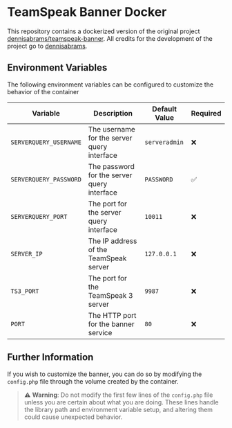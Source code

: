 # TeamSpeak Banner Docker

This repository contains a dockerized version of the original project [dennisabrams/teamspeak-banner](https://github.com/dennisabrams/teamspeak-banner). All credits for the development of the project go to [dennisabrams](https://github.com/dennisabrams).

## Environment Variables

The following environment variables can be configured to customize the behavior of the container

| Variable               | Description                                 | Default Value | Required |
| ---------------------- | ------------------------------------------- | ------------- | -------- |
| `SERVERQUERY_USERNAME` | The username for the server query interface | `serveradmin` | ❌       |
| `SERVERQUERY_PASSWORD` | The password for the server query interface | `PASSWORD`    | ✅       |
| `SERVERQUERY_PORT`     | The port for the server query interface     | `10011`       | ❌       |
| `SERVER_IP`            | The IP address of the TeamSpeak server      | `127.0.0.1`   | ❌       |
| `TS3_PORT`             | The port for the TeamSpeak 3 server         | `9987`        | ❌       |
| `PORT`                 | The HTTP port for the banner service        | `80`          | ❌       |

## Further Information

If you wish to customize the banner, you can do so by modifying the `config.php` file through the volume created by the container.

> ⚠️ **Warning**: Do not modify the first few lines of the `config.php` file unless you are certain about what you are doing. These lines handle the library path and environment variable setup, and altering them could cause unexpected behavior.

